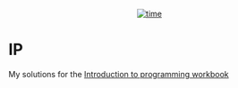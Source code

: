 <p align="center">
    <a href="https://github.com/Tugamer89/IP" target="_blank"><img src="https://2023.aulaweb.unige.it/pluginfile.php/215131/mod_resource/content/49/IP2023_24_Eserciziario%202023-10-30.pdf" alt="time"></a>
</p>

# IP

My solutions for the [Introduction to programming workbook](https://2023.aulaweb.unige.it/pluginfile.php/215131/mod_resource/content/46/IP2023_24_Eserciziario.pdf)
